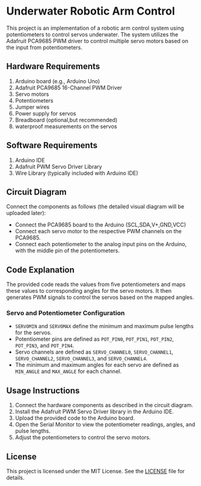 # Underwater Robotic Arm Control

This project is an implementation of a robotic arm control system using potentiometers to control servos underwater. The system utilizes the Adafruit PCA9685 PWM driver to control multiple servo motors based on the input from potentiometers.

## Hardware Requirements

1. Arduino board (e.g., Arduino Uno)
2. Adafruit PCA9685 16-Channel PWM Driver
3. Servo motors
4. Potentiometers
5. Jumper wires
6. Power supply for servos
7. Breadboard (optional,but recommended)
8. waterproof measurements on the servos 

## Software Requirements

1. Arduino IDE
2. Adafruit PWM Servo Driver Library
3. Wire Library (typically included with Arduino IDE)

## Circuit Diagram

Connect the components as follows (the detailed visual diagram will be uploaded later):
- Connect the PCA9685 board to the Arduino (SCL,SDA,V+,GND,VCC)  
- Connect each servo motor to the respective PWM channels on the PCA9685.
- Connect each potentiometer to the analog input pins on the Arduino, with the middle pin of the potentiometers.

## Code Explanation

The provided code reads the values from five potentiometers and maps these values to corresponding angles for the servo motors. It then generates PWM signals to control the servos based on the mapped angles.

### Servo and Potentiometer Configuration

- `SERVOMIN` and `SERVOMAX` define the minimum and maximum pulse lengths for the servos.
- Potentiometer pins are defined as `POT_PIN0`, `POT_PIN1`, `POT_PIN2`, `POT_PIN3`, and `POT_PIN4`.
- Servo channels are defined as `SERVO_CHANNEL0`, `SERVO_CHANNEL1`, `SERVO_CHANNEL2`, `SERVO_CHANNEL3`, and `SERVO_CHANNEL4`.
- The minimum and maximum angles for each servo are defined as `MIN_ANGLE` and `MAX_ANGLE` for each channel.

## Usage Instructions

1. Connect the hardware components as described in the circuit diagram.
2. Install the Adafruit PWM Servo Driver library in the Arduino IDE.
3. Upload the provided code to the Arduino board.
4. Open the Serial Monitor to view the potentiometer readings, angles, and pulse lengths.
5. Adjust the potentiometers to control the servo motors.

## License

This project is licensed under the MIT License. See the [LICENSE](LICENSE) file for details.
